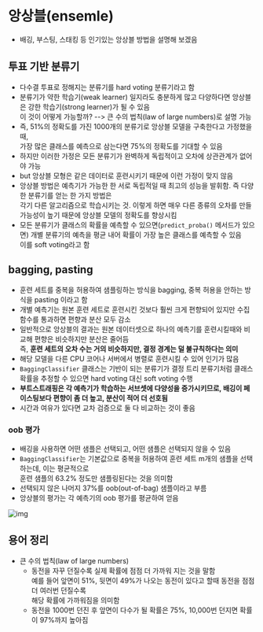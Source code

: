 # 앙상블(ensemle)
- 배깅, 부스팅, 스태킹 등 인기있는 앙상블 방법을 설명해 보겠음

## 투표 기반 분류기
- 다수결 투표로 정해지는 분류기를 hard voting 분류기라고 함
- 분류기가 약한 학습기(weak learner) 일지라도 충분하게 많고 다양하다면 앙상블은 강한 학습기(strong learner)가 될 수 있음  
  이 것이 어떻게 가능할까? --> 큰 수의 법칙(law of large numbers)로 설명 가능
- 즉, 51%의 정확도를 가진 1000개의 분류기로 앙상블 모델을 구축한다고 가정했을 때,   
  가장 많은 클래스를 예측으로 삼는다면 75%의 정확도를 기대할 수 있음
- 하지만 이러한 가정은 모든 분류기가 완벽하게 독립적이고 오차에 상관관계가 없어야 가능
- but 앙상블 모형은 같은 데이터로 훈련시키기 때문에 이런 가정이 맞지 않음
- 앙상블 방법은 예측기가 가능한 한 서로 독립적일 때 최고의 성능을 발휘함. 즉 다양한 분류기를 얻는 한 가지 방법은  
  각기 다른 알고리즘으로 학습시키는 것. 이렇게 하면 매우 다른 종류의 오차를 만들 가능성이 높기 때문에 앙상블 모델의 정확도를 향상시킴
- 모든 분류기가 클래스의 확률을 예측할 수 있으면(`predict_proba()` 메서드가 있으면) 개별 분류기의 예측을 평균 내어 확률이 가장 높은 클래스를 예측할 수 있음  
  이를 soft voting라고 함

## bagging, pasting
- 훈련 세트를 중복을 허용하여 샘플링하는 방식을 bagging, 중복 허용을 안하는 방식을 pasting 이라고 함
- 개별 예측기는 원본 훈련 세트로 훈련시킨 것보다 훨씬 크게 편향되어 있지만 수집 함수를 통과하면 편향과 분산 모두 감소
- 일반적으로 앙상블의 결과는 원본 데이터셋으로 하나의 예측기를 훈련시킬때와 비교해 편향은 비슷하지만 분산은 줄어듬  
  즉, <b>훈련 세트의 오차 수는 거의 비슷하지만, 결정 경계는 덜 불규칙하다는 의미</b>
- 해당 모델을 다른 CPU 코어나 서버에서 병렬로 훈련시킬 수 있어 인기가 많음
- `BaggingClassifier` 클래스는 기반이 되는 분류기가 결정 트리 분류기처럼 클래스 확률을 추정할 수 있으면 hard voting 대신 soft voting 수행
- <b>부트스트래핑은 각 예측기가 학습하는 서브셋에 다양성을 증가시키므로, 배깅이 페이스팅보다 편향이 좀 더 높고, 분산이 적어 더 선호됨</b>
- 시간과 여유가 있다면 교차 검증으로 둘 다 비교하는 것이 좋음

### oob 평가
- 배깅을 사용하면 어떤 샘플은 선택되고, 어떤 샘플은 선택되지 않을 수 있음
- `BaggingClassifier`는 기본값으로 중복을 허용하여 훈련 세트 m개의 샘플을 선택하는데, 이는 평균적으로  
  훈련 샘플의 63.2% 정도만 샘플링된다는 것을 의미함
- 선택되지 않은 나머지 37%를 oob(out-of-bag) 샘플이라고 부름
- 앙상블의 평가는 각 예측기의 oob 평가를 평균하여 얻음

![img](bagging_ensemble.JPG)

## 용어 정리
- 큰 수의 법칙(law of large numbers)
  - 동전을 자꾸 던질수록 실제 확률에 점점 더 가까워 지는 것을 말함  
    예를 들어 앞면이 51%, 뒷면이 49%가 나오는 동전이 있다고 할때 동전을 점점 더 여러번 던질수록  
    해당 확률에 가까워짐을 의미함
  - 동전을 1000번 던진 후 앞면이 다수가 될 확률은 75%, 10,000번 던지면 확률이 97%까지 높아짐